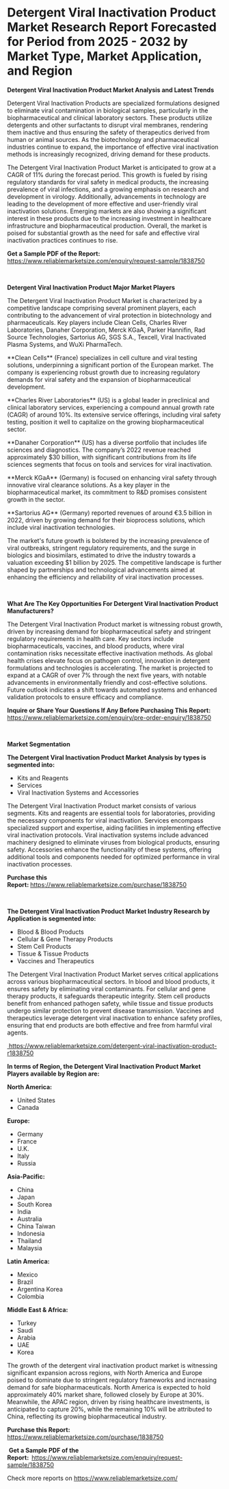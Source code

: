 <p><h1>Detergent Viral Inactivation Product Market Research Report Forecasted for Period from 2025 -  2032 by Market Type, Market Application, and Region</h1></p><p><strong>Detergent Viral Inactivation Product Market Analysis and Latest Trends</strong></p>
<p><p>Detergent Viral Inactivation Products are specialized formulations designed to eliminate viral contamination in biological samples, particularly in the biopharmaceutical and clinical laboratory sectors. These products utilize detergents and other surfactants to disrupt viral membranes, rendering them inactive and thus ensuring the safety of therapeutics derived from human or animal sources. As the biotechnology and pharmaceutical industries continue to expand, the importance of effective viral inactivation methods is increasingly recognized, driving demand for these products.</p><p>The Detergent Viral Inactivation Product Market is anticipated to grow at a CAGR of 11% during the forecast period. This growth is fueled by rising regulatory standards for viral safety in medical products, the increasing prevalence of viral infections, and a growing emphasis on research and development in virology. Additionally, advancements in technology are leading to the development of more effective and user-friendly viral inactivation solutions. Emerging markets are also showing a significant interest in these products due to the increasing investment in healthcare infrastructure and biopharmaceutical production. Overall, the market is poised for substantial growth as the need for safe and effective viral inactivation practices continues to rise.</p></p>
<p><strong>Get a Sample PDF of the Report:&nbsp;</strong> <a href="https://www.reliablemarketsize.com/enquiry/request-sample/1838750?utm_campaign=2015&utm_medium=2&utm_source=Github&utm_content=ia&utm_term=03022025&utm_id=detergent-viral-inactivation-product">https://www.reliablemarketsize.com/enquiry/request-sample/1838750</a></p>
<p>&nbsp;</p>
<p><strong>Detergent Viral Inactivation Product Major Market Players</strong></p>
<p><p>The Detergent Viral Inactivation Product Market is characterized by a competitive landscape comprising several prominent players, each contributing to the advancement of viral protection in biotechnology and pharmaceuticals. Key players include Clean Cells, Charles River Laboratories, Danaher Corporation, Merck KGaA, Parker Hannifin, Rad Source Technologies, Sartorius AG, SGS S.A., Texcell, Viral Inactivated Plasma Systems, and WuXi PharmaTech.</p><p>**Clean Cells** (France) specializes in cell culture and viral testing solutions, underpinning a significant portion of the European market. The company is experiencing robust growth due to increasing regulatory demands for viral safety and the expansion of biopharmaceutical development.</p><p>**Charles River Laboratories** (US) is a global leader in preclinical and clinical laboratory services, experiencing a compound annual growth rate (CAGR) of around 10%. Its extensive service offerings, including viral safety testing, position it well to capitalize on the growing biopharmaceutical sector.</p><p>**Danaher Corporation** (US) has a diverse portfolio that includes life sciences and diagnostics. The company’s 2022 revenue reached approximately $30 billion, with significant contributions from its life sciences segments that focus on tools and services for viral inactivation.</p><p>**Merck KGaA** (Germany) is focused on enhancing viral safety through innovative viral clearance solutions. As a key player in the biopharmaceutical market, its commitment to R&D promises consistent growth in the sector.</p><p>**Sartorius AG** (Germany) reported revenues of around €3.5 billion in 2022, driven by growing demand for their bioprocess solutions, which include viral inactivation technologies.</p><p>The market's future growth is bolstered by the increasing prevalence of viral outbreaks, stringent regulatory requirements, and the surge in biologics and biosimilars, estimated to drive the industry towards a valuation exceeding $1 billion by 2025. The competitive landscape is further shaped by partnerships and technological advancements aimed at enhancing the efficiency and reliability of viral inactivation processes.</p></p>
<p>&nbsp;</p>
<p><strong>What Are The Key Opportunities For Detergent Viral Inactivation Product Manufacturers?</strong></p>
<p><p>The Detergent Viral Inactivation Product market is witnessing robust growth, driven by increasing demand for biopharmaceutical safety and stringent regulatory requirements in health care. Key sectors include biopharmaceuticals, vaccines, and blood products, where viral contamination risks necessitate effective inactivation methods. As global health crises elevate focus on pathogen control, innovation in detergent formulations and technologies is accelerating. The market is projected to expand at a CAGR of over 7% through the next five years, with notable advancements in environmentally friendly and cost-effective solutions. Future outlook indicates a shift towards automated systems and enhanced validation protocols to ensure efficacy and compliance.</p></p>
<p><strong>Inquire or Share Your Questions If Any Before Purchasing This Report:</strong> <a href="https://www.reliablemarketsize.com/enquiry/pre-order-enquiry/1838750?utm_campaign=2015&utm_medium=2&utm_source=Github&utm_content=ia&utm_term=03022025&utm_id=detergent-viral-inactivation-product">https://www.reliablemarketsize.com/enquiry/pre-order-enquiry/1838750</a></p>
<p>&nbsp;</p>
<p><strong>Market Segmentation</strong></p>
<p><strong>The Detergent Viral Inactivation Product Market Analysis by types is segmented into:</strong></p>
<p><ul><li>Kits and Reagents</li><li>Services</li><li>Viral Inactivation Systems and Accessories</li></ul></p>
<p><p>The Detergent Viral Inactivation Product market consists of various segments. Kits and reagents are essential tools for laboratories, providing the necessary components for viral inactivation. Services encompass specialized support and expertise, aiding facilities in implementing effective viral inactivation protocols. Viral inactivation systems include advanced machinery designed to eliminate viruses from biological products, ensuring safety. Accessories enhance the functionality of these systems, offering additional tools and components needed for optimized performance in viral inactivation processes.</p></p>
<p><strong>Purchase this Report:&nbsp;</strong><a href="https://www.reliablemarketsize.com/purchase/1838750?utm_campaign=2015&utm_medium=2&utm_source=Github&utm_content=ia&utm_term=03022025&utm_id=detergent-viral-inactivation-product">https://www.reliablemarketsize.com/purchase/1838750</a></p>
<p>&nbsp;</p>
<p><strong>The Detergent Viral Inactivation Product Market Industry Research by Application is segmented into:</strong></p>
<p><ul><li>Blood & Blood Products</li><li>Cellular & Gene Therapy Products</li><li>Stem Cell Products</li><li>Tissue & Tissue Products</li><li>Vaccines and Therapeutics</li></ul></p>
<p><p>The Detergent Viral Inactivation Product Market serves critical applications across various biopharmaceutical sectors. In blood and blood products, it ensures safety by eliminating viral contaminants. For cellular and gene therapy products, it safeguards therapeutic integrity. Stem cell products benefit from enhanced pathogen safety, while tissue and tissue products undergo similar protection to prevent disease transmission. Vaccines and therapeutics leverage detergent viral inactivation to enhance safety profiles, ensuring that end products are both effective and free from harmful viral agents.</p></p>
<p><a href="https://www.reliablemarketsize.com/detergent-viral-inactivation-product-r1838750?utm_campaign=2015&utm_medium=2&utm_source=Github&utm_content=ia&utm_term=03022025&utm_id=detergent-viral-inactivation-product">&nbsp;https://www.reliablemarketsize.com/detergent-viral-inactivation-product-r1838750</a></p>
<p><strong>In terms of Region, the Detergent Viral Inactivation Product Market Players available by Region are:</strong></p>
<p>
    <p> <strong> North America: </strong>
        <ul>
            <li>United States</li>
            <li>Canada</li>
        </ul>
        </p> 
    <p> <strong> Europe: </strong>
        <ul>
            <li>Germany</li>
            <li>France</li>
            <li>U.K.</li>
            <li>Italy</li>
            <li>Russia</li>
        </ul>
        </p> 
    <p> <strong> Asia-Pacific: </strong>
        <ul>
            <li>China</li>
            <li>Japan</li>
            <li>South Korea</li>
            <li>India</li>
            <li>Australia</li>
            <li>China Taiwan</li>
            <li>Indonesia</li>
            <li>Thailand</li>
            <li>Malaysia</li>
        </ul>
        </p> 
    <p> <strong> Latin America: </strong>
        <ul>
            <li>Mexico</li>
            <li>Brazil</li>
            <li>Argentina Korea</li>
            <li>Colombia</li>
        </ul>
        </p> 
    <p> <strong> Middle East & Africa: </strong>
        <ul>
            <li>Turkey</li>
            <li>Saudi</li>
            <li>Arabia</li>
            <li>UAE</li>
            <li>Korea</li>
        </ul>
    </p>
    </p>
<p><p>The growth of the detergent viral inactivation product market is witnessing significant expansion across regions, with North America and Europe poised to dominate due to stringent regulatory frameworks and increasing demand for safe biopharmaceuticals. North America is expected to hold approximately 40% market share, followed closely by Europe at 30%. Meanwhile, the APAC region, driven by rising healthcare investments, is anticipated to capture 20%, while the remaining 10% will be attributed to China, reflecting its growing biopharmaceutical industry.</p></p>
<p><strong>Purchase this Report: </strong><a href="https://www.reliablemarketsize.com/purchase/1838750?utm_campaign=2015&utm_medium=2&utm_source=Github&utm_content=ia&utm_term=03022025&utm_id=detergent-viral-inactivation-product">https://www.reliablemarketsize.com/purchase/1838750</a></p>
<p>&nbsp;<strong>Get a Sample PDF of the Report:&nbsp;&nbsp;</strong><a href="https://www.reliablemarketsize.com/enquiry/request-sample/1838750?utm_campaign=2015&utm_medium=2&utm_source=Github&utm_content=ia&utm_term=03022025&utm_id=detergent-viral-inactivation-product">https://www.reliablemarketsize.com/enquiry/request-sample/1838750</a></p>
<p><strong></strong></p>
<p>Check more reports on <a href="https://www.reliablemarketsize.com/?utm_campaign=2015&utm_medium=2&utm_source=Github&utm_content=ia&utm_term=03022025&utm_id=detergent-viral-inactivation-product">https://www.reliablemarketsize.com/</a></p>